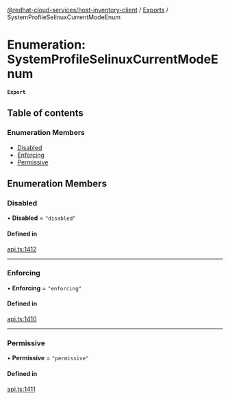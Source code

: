 [@redhat-cloud-services/host-inventory-client](../README.md) / [Exports](../modules.md) / SystemProfileSelinuxCurrentModeEnum

# Enumeration: SystemProfileSelinuxCurrentModeEnum

**`Export`**

## Table of contents

### Enumeration Members

- [Disabled](SystemProfileSelinuxCurrentModeEnum.md#disabled)
- [Enforcing](SystemProfileSelinuxCurrentModeEnum.md#enforcing)
- [Permissive](SystemProfileSelinuxCurrentModeEnum.md#permissive)

## Enumeration Members

### Disabled

• **Disabled** = ``"disabled"``

#### Defined in

[api.ts:1412](https://github.com/RedHatInsights/javascript-clients/blob/master/packages/host-inventory/api.ts#L1412)

___

### Enforcing

• **Enforcing** = ``"enforcing"``

#### Defined in

[api.ts:1410](https://github.com/RedHatInsights/javascript-clients/blob/master/packages/host-inventory/api.ts#L1410)

___

### Permissive

• **Permissive** = ``"permissive"``

#### Defined in

[api.ts:1411](https://github.com/RedHatInsights/javascript-clients/blob/master/packages/host-inventory/api.ts#L1411)
